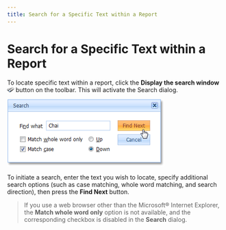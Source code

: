 ```yaml
---
title: Search for a Specific Text within a Report
---
```

# Search for a Specific Text within a Report
To locate specific text within a report, click the **Display the search window** ![web_buttonFind](../../../../images/img7538.png) button on the toolbar. This will activate the Search dialog.

![web_searchDialog](../../../../images/img7543.png)

To initiate a search, enter the text you wish to locate, specify additional search options (such as case matching, whole word matching, and search direction), then press the **Find Next** button.

> If you use a web browser other than the Microsoft&#174; Internet Explorer, the **Match whole word only** option is not available, and the corresponding checkbox is disabled in the **Search** dialog.